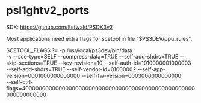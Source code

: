 psl1ghtv2_ports
===============

SDK: https://github.com/Estwald/PSDK3v2

Most applications need extra flags for scetool in file "$PS3DEV/ppu_rules".

SCETOOL_FLAGS	?=	-p /usr/local/ps3dev/bin/data \
			-v --sce-type=SELF --compress-data=TRUE --self-add-shdrs=TRUE --skip-sections=TRUE --key-revision=10 --self-auth-id=1010000001000003 \
			--self-add-shdrs=TRUE --self-vendor-id=01000002 --self-app-version=0001000000000000 --self-fw-version=0003006000000000 \
			--self-ctrl-flags=4000000000000000000000000000000000000000000000000000000000000000
			
